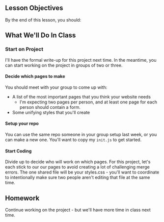 ## Lesson Objectives
By the end of this lesson, you should:


## What We'll Do In Class

### Start on Project

I'll have the formal write-up for this project next time. In the meantime, you can start working on the project in groups of two or three.

#### Decide which pages to make
You should meet with your group to come up with:
- A list of the most important pages that you think your website needs
    - I'm expecting two pages per person, and at least one page for each person should contain a form.
- Some unifying styles that you'll create

#### Setup your repo
You can use the same repo someone in your group setup last week, or you can make a new one. You'll want to copy my `init.js` to get started.

#### Start Coding
Divide up to decide who will work on which pages. For this project, let's each stick to our our pages to avoid creating a lot of challenging merge errors. The one shared file will be your styles.css - you'll want to coordinate to intentionally make sure two people aren't editing that file at the same time.

## Homework

Continue working on the project - but we'll have more time in class next time.